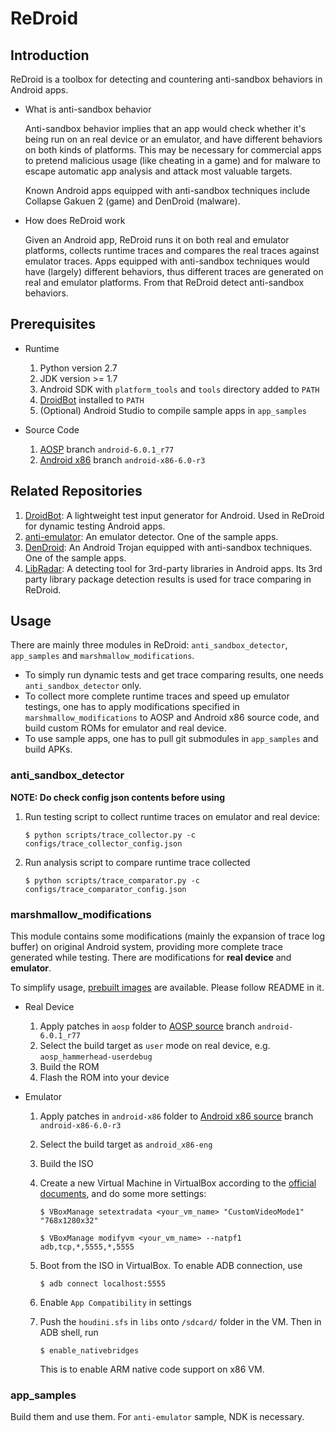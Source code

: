 # ReDroid

## Introduction

ReDroid is a toolbox for detecting and countering anti-sandbox behaviors in Android apps.

* What is anti-sandbox behavior

    Anti-sandbox behavior implies that an app would check whether it's being run on an real device or an emulator, and have different behaviors on both kinds of platforms. This may be necessary for commercial apps to pretend malicious usage (like cheating in a game) and for malware to escape automatic app analysis and attack most valuable targets.

    Known Android apps equipped with anti-sandbox techniques include Collapse Gakuen 2 (game) and DenDroid (malware).

* How does ReDroid work

    Given an Android app, ReDroid runs it on both real and emulator platforms, collects runtime traces and compares the real traces against emulator traces. Apps equipped with anti-sandbox techniques would have (largely) different behaviors, thus different traces are generated on real and emulator platforms. From that ReDroid detect anti-sandbox behaviors.

## Prerequisites

* Runtime

    1. Python version 2.7
    2. JDK version >= 1.7
    3. Android SDK with `platform_tools` and `tools` directory added to `PATH`
    4. [DroidBot][droidbot] installed to `PATH`
    5. (Optional) Android Studio to compile sample apps in `app_samples`

* Source Code

    1. [AOSP][aosp] branch `android-6.0.1_r77`
    2. [Android x86][andx86] branch `android-x86-6.0-r3`

## Related Repositories

1. [DroidBot][droidbot]: A lightweight test input generator for Android. Used in ReDroid for dynamic testing Android apps.
2. [anti-emulator][anti-emulator]: An emulator detector. One of the sample apps.
3. [DenDroid][dendroid]: An Android Trojan equipped with anti-sandbox techniques. One of the sample apps.
4. [LibRadar][libradar]: A detecting tool for 3rd-party libraries in Android apps. Its 3rd party library package detection results is used for trace comparing in ReDroid.

## Usage

There are mainly three modules in ReDroid: `anti_sandbox_detector`, `app_samples` and `marshmallow_modifications`.
* To simply run dynamic tests and get trace comparing results, one needs `anti_sandbox_detector` only.
* To collect more complete runtime traces and speed up emulator testings, one has to apply modifications specified in `marshmallow_modifications` to AOSP and Android x86 source code, and build custom ROMs for emulator and real device.
* To use sample apps, one has to pull git submodules in `app_samples` and build APKs.

### anti_sandbox_detector

**NOTE: Do check config json contents before using**

1. Run testing script to collect runtime traces on emulator and real device:

    `$ python scripts/trace_collector.py -c configs/trace_collector_config.json`

2. Run analysis script to compare runtime trace collected

    `$ python scripts/trace_comparator.py -c configs/trace_comparator_config.json`

### marshmallow_modifications

This module contains some modifications (mainly the expansion of trace log buffer) on original Android system, providing more complete trace generated while testing. There are modifications for **real device** and **emulator**.

To simplify usage, [prebuilt images][prebuilt-imgs] are available. Please follow README in it.

* Real Device

    1. Apply patches in `aosp` folder to [AOSP source][aosp] branch `android-6.0.1_r77`
    2. Select the build target as `user` mode on real device, e.g. `aosp_hammerhead-userdebug`
    3. Build the ROM
    4. Flash the ROM into your device

* Emulator

    1. Apply patches in `android-x86` folder to [Android x86 source][andx86] branch `android-x86-6.0-r3`
    2. Select the build target as `android_x86-eng`
    3. Build the ISO
    4. Create a new Virtual Machine in VirtualBox according to the [official documents][andx86_vb], and do some more settings:

        `$ VBoxManage setextradata <your_vm_name> "CustomVideoMode1" "768x1280x32"`

        `$ VBoxManage modifyvm <your_vm_name> --natpf1 adb,tcp,*,5555,*,5555`
    5. Boot from the ISO in VirtualBox. To enable ADB connection, use

        `$ adb connect localhost:5555`
    6. Enable `App Compatibility` in settings
    7. Push the `houdini.sfs` in `libs` onto `/sdcard/` folder in the VM. Then in ADB shell, run

        `$ enable_nativebridges`

        This is to enable ARM native code support on x86 VM.

### app_samples

Build them and use them. For `anti-emulator` sample, NDK is necessary.

[droidbot]: https://github.com/honeynet/droidbot
[anti-emulator]: https://github.com/yzygitzh/anti-emulator
[aosp]: https://source.android.com/
[andx86]: http://www.android-x86.org/
[dendroid]: https://github.com/yzygitzh/dendroid_apk
[libradar]: https://github.com/pkumza/LibRadar
[andx86_vb]: http://www.android-x86.org/documents/virtualboxhowto
[prebuilt-imgs]: https://www.dropbox.com/s/wj5nnio77zmgcvq/ReDroid_img.tar.gz?dl=0
